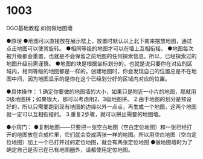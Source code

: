 <!-- docs/community/creation/1003 -->

# 1003

DGO基础教程.如何做地图墙

●原理
    ●地图可以直接放在展示框上，放置时默认以上北下南来摆放地图，通过点击地图可以使其旋转。
    ●相同等级的地图才可以在墙上互相衔接。
    ●地图每次被升级都会重置，也就是不会保留之前地图的任何探索信息。所以，已经探索过的地图升级前需谨慎。
    ●地图的块是根据坐标划分的，也就是说只要你在对应的区域内，相同等级的地图都是一样的。创建地图时，你会发现自己的位置总是不在地图中间，因为地图显示的是你在这个已经划分好的区域内对应的位置。

●具体操作：
    1.确定你要做的地图墙的大小，如果只是附近一小片的地图，那就用0级地图拼；如果很大，那可以考虑用2、3级地图拼。
    2.由于地图的划分是预设好的，所以只需要跑到现有地图的边缘以外一点点，再生成一个地图，这两个地图就一定可以互相衔接的。
    3.重复2步骤，就可以拼出需要的地图墙。

●小窍门：
    ●复制地图——只要把一张空白地图（空白定位地图）和一张已经打开的地图放在合成栏里，它们就会变成两张一样的地图。所以用空白地图（空白定位地图）加上一个已打开过的定位地图，就会有两张定位地图
    ●做地图墙时为了确定自己是否已在已有地图圈外，请都使用定位地图。
